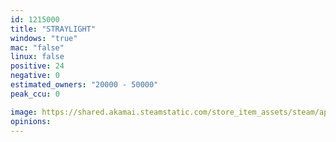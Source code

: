 ```yaml
---
id: 1215000
title: "STRAYLIGHT"
windows: "true"
mac: "false"
linux: false
positive: 24
negative: 0
estimated_owners: "20000 - 50000"
peak_ccu: 0

image: https://shared.akamai.steamstatic.com/store_item_assets/steam/apps/1215000/header.jpg?t=1680958968
opinions:
---
```

